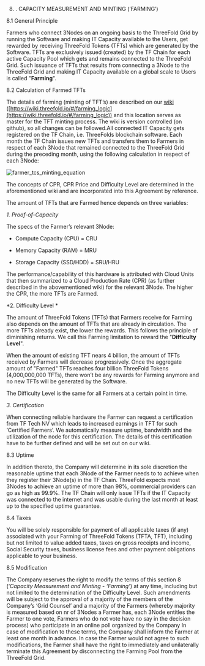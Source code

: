 8. . CAPACITY MEASUREMENT AND MINTING (‘FARMING’)

8.1 General Principle

Farmers who connect 3Nodes on an ongoing basis to the ThreeFold Grid by running the Software and making IT Capacity available to the Users, get rewarded by receiving ThreeFold Tokens (TFTs) which are generated by the Software.  TFTs are exclusively issued (created) by the TF Chain for each active Capacity Pool which gets and remains connected to the ThreeFold Grid. Such issuance of TFTs that results from connecting a 3Node to the ThreeFold Grid and making IT Capacity available on a global scale to Users is called "**Farming**". 

8.2 Calculation of Farmed TFTs

The details of farming (minting of TFT’s) are described on our [wiki](https://wiki.threefold.io/#/farming_logic) ([https://wiki.threefold.io/#/farming_logic](https://wiki.threefold.io/#/farming_logic)) and this location serves as master for the TFT minting process. The wiki is version controlled (on github), so all changes can be followed.All connected IT Capacity gets registered on the TF Chain, i.e. ThreeFolds blockchain software. Each month the TF Chain issues new TFTs and transfers them to Farmers in respect of each 3Node that remained connected to the ThreeFold Grid during the preceding month, using the following calculation in respect of each 3Node:

![farmer_tcs_minting_equation](farmer_tcs_minting_equation.png)

The concepts of CPR, CPR Price and Difficulty Level are determined in the aforementioned wiki  and are incorporated into this Agreement by reference.

The amount of TFTs that are Farmed hence depends on three variables:

*1. Proof-of-Capacity*

The specs of the Farmer’s relevant 3Node:

* Compute Capacity (CPU) = CRU

* Memory Capacity (RAM) = MRU

* Storage Capacity (SSD/HDD) = SRU/HRU

The performance/capability of this hardware is attributed with Cloud Units that then summarized to a Cloud Production Rate (CPR) (as further described in the abovementioned wiki) for the relevant 3Node. The higher the CPR, the more TFTs are Farmed. 

*2. Difficulty Level *

The amount of ThreeFold Tokens (TFTs) that Farmers receive for Farming also depends on the amount of TFTs that are already in circulation. The more TFTs already exist, the lower the rewards. This follows the principle of diminishing returns. We call this Farming limitation to reward the "**Difficulty Level**".

When the amount of existing TFT nears 4 billion, the amount of TFTs received by Farmers will decrease progressively. Once the aggregate amount of "Farmed" TFTs reaches four billion ThreeFold Tokens (4,000,000,000 TFTs), there won’t be any rewards for Farming anymore and no new TFTs will be generated by the Software.

The Difficulty Level is the same for all Farmers at a certain point in time.

*3. Certification*

When connecting reliable hardware the Farmer can request a certification from TF Tech NV which leads to increased earnings in TFT for such ‘Certified Farmers’. We automatically measure uptime, bandwidth and the utilization of the node for this certification. The details of this certification have to be further defined and will be set out on our wiki.

8.3 Uptime

In addition thereto, the Company will determine in its sole discretion the reasonable uptime that each 3Node of the Farmer needs to to achieve when they register their 3Node(s) in the TF Chain. ThreeFold expects most 3Nodes to achieve an uptime of more than 98%, commercial providers can go as high as 99.9%. The TF Chain will only issue TFTs if the IT Capacity was connected to the internet and was usable during the last month at least up to the specified uptime guarantee.

8.4 Taxes

You will be solely responsible for payment of all applicable taxes (if any) associated with your Farming of ThreeFold Tokens (TFTA, TFT), including but not limited to value added taxes, taxes on gross receipts and income, Social Security taxes, business license fees and other payment obligations applicable to your business. 

8.5 Modification

The Company reserves the right to modify the terms of this section 8 (‘*Capacity Measurement and Minting - ‘Farming’*) at any time, including but not limited to the determination of the Difficulty Level. Such amendments will be subject to the approval of a majority of the members of the Company’s ‘Grid Counsel’ and a majority of the Farmers (whereby majority is measured based on nr of 3Nodes a Farmer has, each 3Node entitles the Farmer to one vote, Farmers who do not vote have no say in the decision process) who participate in an online poll organized by the Company In case of modification to these terms, the Company shall inform the Farmer at least one month in advance. In case the Farmer would not agree to such modifications, the Farmer shall have the right to immediately and unilaterally terminate this Agreement by disconnecting the Farming Pool from the ThreeFold Grid.